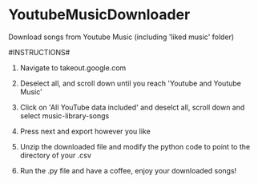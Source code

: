 # YoutubeMusicDownloader
Download songs from Youtube Music (including 'liked music' folder)

#INSTRUCTIONS#

1. Navigate to takeout.google.com

2. Deselect all, and scroll down until you reach 'Youtube and Youtube Music'

3. Click on 'All YouTube data included' and deselct all, scroll down and select music-library-songs

4. Press next and export however you like

5. Unzip the downloaded file and modify the python code to point to the directory of your .csv

6. Run the .py file and have a coffee, enjoy your downloaded songs!
